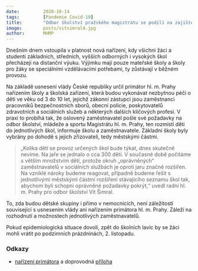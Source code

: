 ```yaml
---
date:         2020-10-14
tags:         [Pandemie Covid-19]
title:        "Odbor školství pražského magistrátu se podílí na zajištění péče o děti pracovníků IZS"
image: 	      posts/vitsimral4.jpg
author:       MHMP
---
```


Dnešním dnem vstoupila v platnost nová nařízení, kdy všichni žáci a studenti základních, středních, vyšších odborných i vysokých škol přecházejí na distanční výuku. Výjimku mají pouze mateřské školy a školy pro žáky se speciálními vzdělávacími potřebami, ty zůstávají v běžném provozu. 

Na základě usnesení vlády České republiky určil primátor hl. m. Prahy nařízením školy a školská zařízení, která budou vykonávat nezbytnou péči o děti ve věku od 3 do 10 let, jejichž zákonní zástupci jsou zaměstnanci pracovníků bezpečnostních sborů, obecní policie, poskytovatelů zdravotních a sociálních služeb a některých dalších klíčových profesí. V praxi to probíhá tak, že oslovený zaměstnavatel pošle své požadavky na odbor školství, mládeže a sportu Magistrátu hl. m. Prahy, ten rozmístí děti do jednotlivých škol, informuje školu a zaměstnavatele. Základní školy byly vybrány po dohodě s jejich zřizovateli, tedy městskými částmi.

> „Kolika dětí se provoz určených škol bude týkat, dnes skutečně nevíme. Na jaře se jednalo o cca 300 dětí. V současné době počítáme s větším množstvím dětí, protože okruh „oprávněných“ zaměstnavatelů v sociálních službách je oproti jaru značně rozšířen. Na vzniklé nároky budeme reagovat, případně budeme řešit s jednotlivými městskými částmi rozšíření stávajícího seznamu škol tak, abychom byli schopni oprávněné požadavky pokrýt,“ uvedl radní hl. m. Prahy pro odbor školství Vít Šimral.

To, zda budou dětské skupiny i přímo v nemocnicích, není záležitostí související s usnesením vlády ani nařízením primátora hl. m. Prahy. Záleží na rozhodnutí a možnostech jednotlivých zaměstnavatelů.

Pokud epidemiologická situace dovolí, zpět do školních lavic by se žáci mohli vrátit po podzimních prázdninách, 2. listopadu.

### Odkazy

* [nařízení primátora](/assets/pdf/narizeni-primatora.pdf) a doprovodná [příloha](/assets/pdf/narizeni-primatora-priloha.pdf)
